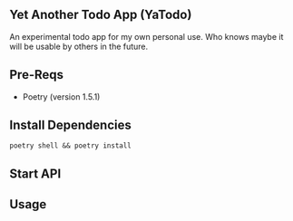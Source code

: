 ## Yet Another Todo App (YaTodo)

An experimental todo app for my own personal use.  Who knows maybe it will be usable by others in the future.

## Pre-Reqs
- Poetry (version 1.5.1)

## Install Dependencies

`poetry shell && poetry install`

## Start API

## Usage

